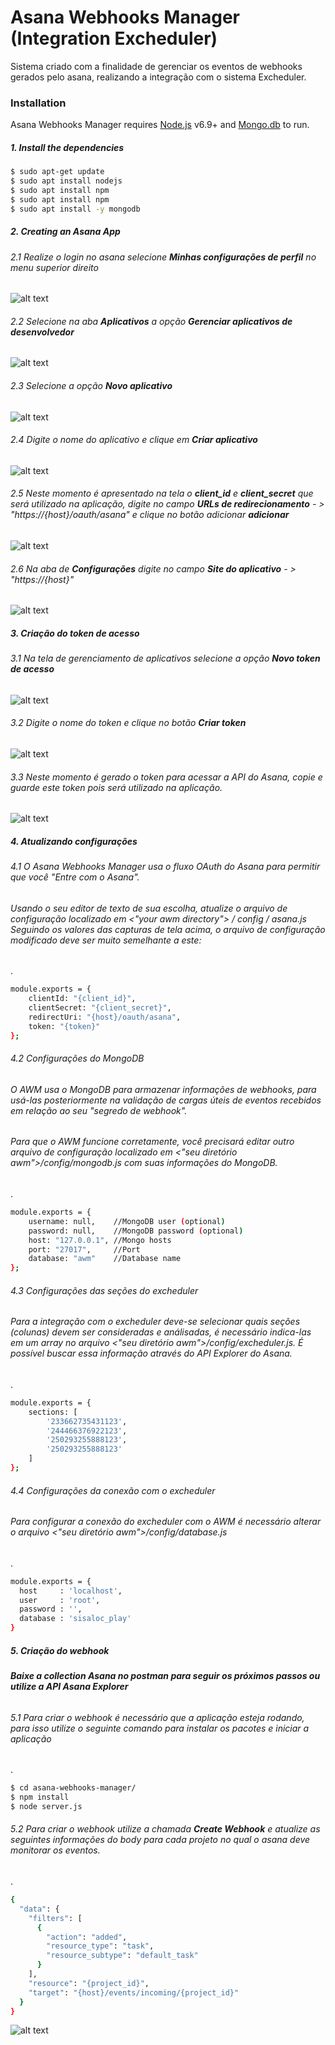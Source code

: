 # Asana Webhooks Manager (Integration Excheduler)

Sistema criado com a finalidade de gerenciar os eventos de webhooks gerados pelo asana, realizando a integração com o sistema Excheduler.

### Installation

Asana Webhooks Manager requires [Node.js](https://nodejs.org/) v6.9+ and [Mongo.db](https://www.mongodb.com/) to run.

##### 1. Install the dependencies


```sh
$ sudo apt-get update
$ sudo apt install nodejs
$ sudo apt install npm
$ sudo apt install npm
$ sudo apt install -y mongodb
```
##### 2. Creating an Asana App
###### 2.1 Realize o login no asana selecione **Minhas configurações de perfil** no menu superior direito

![alt text](public/img/documentation/img_01.png)

###### 2.2 Selecione na aba **Aplicativos** a opção **Gerenciar aplicativos de desenvolvedor**

![alt text](public/img/documentation/img_02.png)

###### 2.3 Selecione a opção **Novo aplicativo**
![alt text](public/img/documentation/img_03.png)

###### 2.4 Digite o nome do aplicativo e clique em **Criar aplicativo**
![alt text](public/img/documentation/img_04.png)

###### 2.5 Neste momento é apresentado na tela o **client_id** e **client_secret** que será utilizado na aplicação, digite no campo **URLs de redirecionamento** - > "https://{host}/oauth/asana" e clique no botão adicionar **adicionar**
![alt text](public/img/documentation/img_05.png)

###### 2.6 Na aba de **Configurações** digite no campo **Site do aplicativo** - > "https://{host}"
![alt text](public/img/documentation/img_06.png)

##### 3. Criação do token de acesso
###### 3.1 Na tela de gerenciamento de aplicativos selecione a opção **Novo token de acesso**

![alt text](public/img/documentation/img_07.png)

###### 3.2 Digite o nome do token e clique no botão **Criar token**

![alt text](public/img/documentation/img_08.png)

###### 3.3 Neste momento é gerado o token para acessar a API do Asana, copie e guarde este token pois será utilizado na aplicação.

![alt text](public/img/documentation/img_09.png)

##### 4. Atualizando configurações
###### 4.1 O Asana Webhooks Manager usa o fluxo OAuth do Asana para permitir que você "Entre com o Asana".
###### Usando o seu editor de texto de sua escolha, atualize o arquivo de configuração localizado em <"your awm directory"> / config / asana.js Seguindo os valores das capturas de tela acima, o arquivo de configuração modificado deve ser muito semelhante a este:
.
```sh
module.exports = {
    clientId: "{client_id}",
    clientSecret: "{client_secret}",
    redirectUri: "{host}/oauth/asana",
    token: "{token}"
};
```

###### 4.2 Configurações do MongoDB
###### O AWM usa o MongoDB para armazenar informações de webhooks, para usá-las posteriormente na validação de cargas úteis de eventos recebidos em relação ao seu "segredo de webhook".
###### Para que o AWM funcione corretamente, você precisará editar outro arquivo de configuração localizado em <"seu diretório awm">/config/mongodb.js com suas informações do MongoDB.
.
```sh
module.exports = {
    username: null,    //MongoDB user (optional)
    password: null,    //MongoDB password (optional)
    host: "127.0.0.1", //Mongo hosts
    port: "27017",     //Port
    database: "awm"    //Database name
};
```

###### 4.3 Configurações das seções do excheduler
###### Para a integração com o excheduler deve-se selecionar quais seções (colunas) devem ser consideradas e análisadas, é necessário indica-las em um array no arquivo <"seu diretório awm">/config/excheduler.js. É possível buscar essa informação através do API Explorer do Asana.
.
```sh
module.exports = {
    sections: [
        '233662735431123',
        '244466376922123',
        '250293255888123',
        '250293255888123'
    ]
};
```

###### 4.4 Configurações da conexão com o excheduler
###### Para configurar a conexão do excheduler com o AWM é necessário alterar o arquivo <"seu diretório awm">/config/database.js
.
```sh
module.exports = {
  host     : 'localhost',
  user     : 'root',
  password : '',
  database : 'sisaloc_play'
}
```

##### 5. Criação do webhook
###### **Baixe a collection Asana no postman para seguir os próximos passos ou utilize a API Asana Explorer**

###### 5.1 Para criar o webhook é necessário que a aplicação esteja rodando, para isso utilize o seguinte comando para instalar os pacotes e iniciar a aplicação
.
```sh
$ cd asana-webhooks-manager/
$ npm install
$ node server.js
```

###### 5.2 Para criar o webhook utilize a chamada **Create Webhook** e atualize as seguintes informações do body para cada projeto no qual o asana deve monitorar os eventos.
.
```sh
{
  "data": {
    "filters": [
      {
        "action": "added",
        "resource_type": "task",
        "resource_subtype": "default_task"
      }
    ],
    "resource": "{project_id}",
    "target": "{host}/events/incoming/{project_id}"
  }
}
```
![alt text](public/img/documentation/img_10.png)


